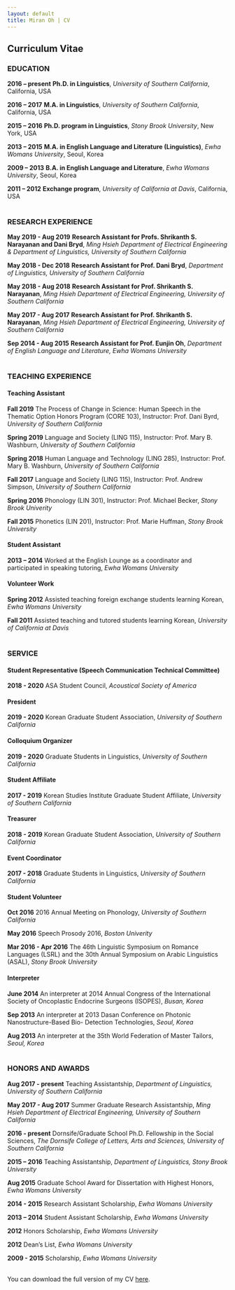 ```yaml
---
layout: default
title: Miran Oh | CV
---
```

<body class="cv"></body>

## Curriculum Vitae
### EDUCATION

<span class="cv-year">**2016 – present**</span>
<span style="width: 85%;">**Ph.D. in Linguistics**, _University of Southern California_, California, USA</span>

<span class="cv-year">**2016 – 2017**</span>
<span style="width: 85%;">**M.A. in Linguistics**, _University of Southern California_, California, USA</span>

<span class="cv-year">**2015 – 2016**</span>
<span style="width: 85%;">**Ph.D. program in Linguistics**, _Stony Brook University_, New York, USA</span>  

<span class="cv-year">**2013 – 2015**</span>
<span style="width: 85%;">**M.A. in English Language and Literature (Linguistics)**, _Ewha Womans University_, Seoul, Korea</span>  

<span class="cv-year">**2009 – 2013**</span>
<span style="width: 85%;">**B.A. in English Language and Literature**, _Ewha Womans University_, Seoul, Korea</span>  

<span class="cv-year">**2011 – 2012**</span>
<span style="width: 85%;">**Exchange program**, _University of California at Davis_, California, USA</span>  
<br>

### RESEARCH EXPERIENCE

<span class="cv-year">**May 2019 - Aug 2019**</span>
<span style="width: 85%;">**Research Assistant for Profs. Shrikanth S. Narayanan and Dani Bryd**, _Ming Hsieh Department of Electrical Engineering & Department of Linguistics, University of Southern California_</span>

<span class="cv-year">**May 2018 - Dec 2018**</span>
<span style="width: 85%;">**Research Assistant for Prof. Dani Bryd**, _Department of Linguistics, University of Southern California_</span>

<span class="cv-year">**May 2018 - Aug 2018**</span>
<span style="width: 85%;">**Research Assistant for Prof. Shrikanth S. Narayanan**, _Ming Hsieh Department of Electrical Engineering, University of Southern California_</span>

<span class="cv-year">**May 2017 - Aug 2017**</span>
<span style="width: 85%;">**Research Assistant for Prof. Shrikanth S. Narayanan**, _Ming Hsieh Department of Electrical Engineering, University of Southern California_</span>

<span class="cv-year">**Sep 2014 - Aug 2015**</span>
<span style="width: 85%;">**Research Assistant for Prof. Eunjin Oh**, _Department of English Language and Literature, Ewha Womans University_</span>
<br><br>

### TEACHING EXPERIENCE
#### Teaching Assistant
<span class="cv-year">**Fall 2019**</span>
<span style="width: 85%;">The Process of Change in Science: Human Speech in the Thematic Option Honors Program (CORE 103), Instructor: Prof. Dani Byrd, _University of Southern California_</span>

<span class="cv-year">**Spring 2019**</span>
<span style="width: 85%;">Language and Society (LING 115), Instructor: Prof. Mary B. Washburn, _University of Southern California_</span>

<span class="cv-year">**Spring 2018**</span>
<span style="width: 85%;">Human Language and Technology (LING 285), Instructor: Prof. Mary B. Washburn, _University of Southern California_</span>

<span class="cv-year">**Fall 2017**</span>
<span style="width: 85%;">Language and Society (LING 115), Instructor: Prof. Andrew Simpson, _University of Southern California_</span>

<span class="cv-year">**Spring 2016**</span>
<span style="width: 85%;">Phonology (LIN 301), Instructor: Prof. Michael Becker, _Stony Brook Univerity_</span>

<span class="cv-year">**Fall 2015**</span>
<span style="width: 85%;">Phonetics (LIN 201), Instructor: Prof. Marie Huffman, _Stony Brook University_</span>

#### Student Assistant
<span class="cv-year">**2013 – 2014**</span>
<span style="width: 85%;">Worked at the English Lounge as a coordinator and participated in speaking tutoring, _Ewha Womans University_</span>

#### Volunteer Work
<span class="cv-year">**Spring 2012**</span>
<span style="width: 85%;">Assisted teaching foreign exchange students learning Korean, _Ewha Womans University_</span>

<span class="cv-year">**Fall 2011**</span>
<span style="width: 85%;">Assisted teaching and tutored students learning Korean, _University of California at Davis_</span>  
<br>
  
### SERVICE
#### Student Representative (Speech Communication Technical Committee)
<span class="cv-year">**2018 - 2020**</span>
<span style="width: 85%;">ASA Student Council, _Acoustical Society of America_</span>

#### President
<span class="cv-year">**2019 - 2020**</span>
<span style="width: 85%;">Korean Graduate Student Association, _University of Southern California_</span>

#### Colloquium Organizer
<span class="cv-year">**2019 - 2020**</span>
<span style="width: 85%;">Graduate Students in Linguistics, _University of Southern California_</span>

#### Student Affiliate
<span class="cv-year">**2017 - 2019**</span>
<span style="width: 85%;">Korean Studies Institute Graduate Student Affiliate, _University of Southern California_</span>

#### Treasurer
<span class="cv-year">**2018 - 2019**</span>
<span style="width: 85%;">Korean Graduate Student Association, _University of Southern California_</span>

#### Event Coordinator
<span class="cv-year">**2017 - 2018**</span>
<span style="width: 85%;">Graduate Students in Linguistics, _University of Southern California_</span>

#### Student Volunteer
<span class="cv-year">**Oct 2016**</span>
<span style="width: 85%;">2016 Annual Meeting on Phonology, _University of Southern California_</span>

<span class="cv-year">**May 2016**</span>
<span style="width: 85%;">Speech Prosody 2016, _Boston Univerity_</span>

<span class="cv-year">**Mar 2016 - Apr 2016**</span>
<span style="width: 85%;">The 46th Linguistic Symposium on Romance Languages (LSRL) and the 30th Annual Symposium on Arabic Linguistics (ASAL), _Stony Brook University_</span>

#### Interpreter
<span class="cv-year">**June 2014**</span>
<span style="width: 85%;">An interpreter at 2014 Annual Congress of the International Society of Oncoplastic Endocrine Surgeons (ISOPES), _Busan, Korea_</span>

<span class="cv-year">**Sep 2013**</span>
<span style="width: 85%;">An interpreter at 2013 Dasan Conference on Photonic Nanostructure-Based Bio- Detection Technologies, _Seoul, Korea_</span>

<span class="cv-year">**Aug 2013**</span>
<span style="width: 85%;">An interpreter at the 35th World Federation of Master Tailors, _Seoul, Korea_</span>  
<br>

### HONORS AND AWARDS

<span class="cv-year">**Aug 2017 - present**</span>
<span style="width: 85%;">Teaching Assistantship, _Department of Linguistics, University of Southern California_</span>

<span class="cv-year">**May 2017 - Aug 2017**</span>
<span style="width: 85%;">Summer Graduate Research Assistantship, _Ming Hsieh Department of Electrical Engineering, University of Southern California_</span>

<span class="cv-year">**2016 - present**</span>
<span style="width: 85%;">Dornsife/Graduate School Ph.D. Fellowship in the Social Sciences, _The Dornsife College of Letters, Arts and Sciences, University of Southern California_</span>

<span class="cv-year">**2015 – 2016**</span>
<span style="width: 85%;">Teaching Assistantship, _Department of Linguistics, Stony Brook University_</span>

<span class="cv-year">**Aug 2015**</span>
<span style="width: 85%;">Graduate School Award for Dissertation with Highest Honors, _Ewha Womans University_</span>

<span class="cv-year">**2014 - 2015**</span>
<span style="width: 85%;">Research Assistant Scholarship, _Ewha Womans University_</span>

<span class="cv-year">**2013 – 2014**</span>
<span style="width: 85%;">Student Assistant Scholarship, _Ewha Womans University_</span>

<span class="cv-year">**2012**</span>
<span style="width: 85%;">Honors Scholarship, _Ewha Womans University_</span>

<span class="cv-year">**2012**</span>
<span style="width: 85%;">Dean’s List, _Ewha Womans University_</span>

<span class="cv-year">**2009 - 2015**</span>
<span style="width: 85%;">Scholarship, _Ewha Womans University_</span>  
<br>

<span id="download-cv">You can download the full version of my CV [here](http://miranoh.github.io/uploads/CV_miranoh.pdf).</span>  
<br>
